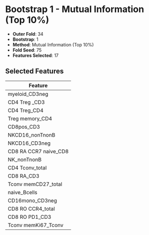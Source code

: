 # Bootstrap 1 - Mutual Information (Top 10%)

- **Outer Fold**: 34
- **Bootstrap**: 1
- **Method**: Mutual Information (Top 10%)
- **Fold Seed**: 75
- **Features Selected**: 17

## Selected Features

| Feature |
|---------|
| myeloid_CD3neg |
| CD4 Treg _CD3 |
| CD4 Treg_CD4 |
| Treg memory_CD4 |
| CD8pos_CD3 |
| NKCD16_nonTnonB |
| NKCD16_CD3neg |
| CD8 RA CCR7 naive_CD8 |
| NK_nonTnonB |
| CD4 Tconv_total |
| CD8 RA_CD3 |
| Tconv memCD27_total |
| naive_Bcells |
| CD16mono_CD3neg |
| CD8 RO CCR4_total |
| CD8 RO PD1_CD3 |
| Tconv memKi67_Tconv |
